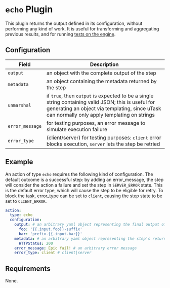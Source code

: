 # `echo` Plugin

This plugin returns the output defined in its configuration, without performing any kind of work. It is useful for transforming and aggregating previous results, and for running [tests on the engine](https://github.com/ovh/utask/tree/master/engine/templates_tests).

## Configuration

|Field|Description
|---|---
| `output` | an object with the complete output of the step
| `metadata` | an object containing the metadata returned by the step
| `unmarshal` | if `true`, then `output` is expected to be a single string containing valid JSON; this is useful for generating an object via templating, since uTask can normally only apply templating on strings
| `error_message` | for testing purposes, an error message to simulate execution failure
| `error_type` | (client/server) for testing purposes: `client` error blocks execution, `server` lets the step be retried

## Example

An action of type `echo` requires the following kind of configuration. The default outcome is a successful step: by adding an error_message, the step will consider the action a failure and set the step in `SERVER_ERROR` state. This is the default error type, which will cause the step to be eligible for retry. To block the task, error_type can be set to `client`, causing the step state to be set to `CLIENT_ERROR`.

```yaml
action:
  type: echo
  configuration:
    output: # an arbitrary yaml object representing the final output of the step
      foo: '{{.input.foo}}-suffix'
      bar: 'prefix-{{.input.bar}}'
    metadata: # an arbitrary yaml object representing the step's returned metadata
      HTTPStatus: 200
    error_message: Epic fail! # an arbitrary error message
    error_type: client # client|server
```

## Requirements

None.
